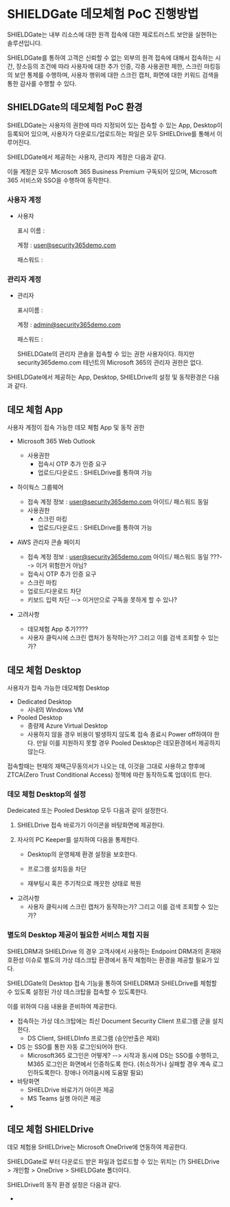 # SHIELDGate 데모체험 PoC 진행방법



SHIELDGate는 내부 리소스에 대한 원격 접속에 대한 제로트러스트 보안을 실현하는 솔루션입니다.

SHIELDGate를 통하여 고객은 신뢰할 수 없는 외부의 원격 접속에 대해서 접속하는 시간, 장소등의 조건에 따라 사용자에 대한 추가 인증, 각종 사용권한 제한, 스크린 마킹등의 보안 통제를 수행하며, 사용자 행위에 대한 스크린 캡처,  화면에 대한 키워드 검색을 통한 감사를 수행할 수 있다.



## SHIELDGate의 데모체험 PoC 환경

SHIELDGate는 사용자의 권한에 따라 지정되어 있는 접속할 수 있는 App, Desktop이 등록되어 있으며, 사용자가 다운로드/업로드하는 파일은 모두 SHIELDrive를 통해서 이루어진다. 

SHIELDGate에서 제공하는 사용자, 관리자 계정은 다음과 같다.

이들 계정은 모두 Microsoft 365 Business Premium 구독되어 있으며, Microsoft 365 서비스와 SSO을 수행하여 동작한다.



### 사용자 계정

* 사용자 

   표시 이름 : 

  계정 : user@security365demo.com

  패스워드 : 

  

### 관리자 계정

* 관리자

  표시이름 : 

  계정 : admin@security365demo.com

  패스워드 :

  SHIELDGate의 관리자 콘솔을 접속할 수 있는 권한 사용자이다. 하지만 security365demo.com 테넌트의 Microsoft 365의 관리자 권한은 없다.





SHIELDGate에서 제공하는 App, Desktop, SHIELDrive의 설정 및 동작환경은 다음과 같다.

## 데모 체험 App

사용자 계정이 접속 가능한 데모 체험 App 및 동작 권한

* Microsoft 365 Web Outlook 

  * 사용권한
    * 접속시 OTP 추가 인증 요구
    * 업로드/다운로드 : SHIELDrive를 통하여 가능

* 하이웍스 그룹웨어

  * 접속 계정 정보 : user@security365demo.com 아이드/ 패스워드 동일
  * 사용권한
    * 스크린 마킹
    * 업로드/다운로드 : SHIELDrive를 통하여 가능

* AWS 관리자 콘솔 페이지

  * 접속 계정 정보 : user@security365demo.com 아이드/ 패스워드 동일 ???--> 이거 위험한거 아님?
  * 접속시 OTP 추가 인증 요구
  * 스크린 마킹
  * 업로드/다운로드 차단
  * 키보드 입력 차단 --> 이거만으로 구독을 못하게 할 수 있나?

* 고려사항

  * 데모체험 App 추가????
  * 사용자 클릭시에 스크린 캡처가 동작하는가? 그리고 이를 검색 조회할 수 있는가?

  

## 데모 체험 Desktop

사용자가 접속 가능한 데모체험 Desktop

* Dedicated Desktop
  * 사내의 Windows VM
* Pooled Desktop
  * 종량제 Azure Virtual Desktop 
  * 사용하지 않을 경우 비용이 발생하지 않도록 접속 종료시 Power off하여야 한다. 만일 이를 지원하지 못할 경우 Pooled Desktop은 데모환경에서 제공하지 않는다.

접속할때는 현재의 재택근무동의서가 나오는 데, 이것을 그대로 사용하고 향후에 ZTCA(Zero Trust Conditional Access) 정책에 따란 동작하도록 업데이트 한다.



### 데모 체험 Desktop의 설정

Dedeicated 또는 Pooled Desktop 모두 다음과 같이 설정한다.

1) SHIELDrive 접속 바로가기 아이콘을 바탕화면에 제공한다.

2. 자사의 PC Keeper를 설치하여 다음을 통제한다.

   * Desktop의 운영체제 환경 설정을 보호한다.

   * 프로그램 설치등을 차단

   * 재부팅시 혹은 주기적으로 깨끗한 상태로 복원

* 고려사항
  * 사용자 클릭시에 스크린 캡처가 동작하는가? 그리고 이를 검색 조회할 수 있는가?



### 별도의 Desktop 제공이 필요한 서비스 체험 지원

SHIELDRM과 SHIELDrive 의 경우 고객사에서 사용하는 Endpoint DRM과의 혼재와 호환성 이슈로 별도의 가상 데스크탑 환경에서 동작 체험하는 환경을 제공할 필요가 있다.

SHIELDGate의 Desktop 접속 기능을 통하여 SHIELDRM과 SHIELDrive를 체험할 수 있도록 설정된 가상 데스크탑을 접속할 수 있도록한다.

이를 위하여 다음 내용을 준비하여 제공한다.

* 접속하는 가상 데스크탑에는 최신 Document Security Client 프로그램 군을 설치한다.
  * DS Client, SHIELDInfo 프로그램 (승인반출은 제외)
* DS 는 SSO를 통한 자동 로그인되어야 한다.
  * Microsoft365 로그인은 어떻게?  --> 시작과 동시에 DS는 SSO를 수행하고, M365 로그인은 화면에서 인증하도록 한다. (취소하거나 실패할 경우 계속 로그인하도록한다. 장애나 어려움시에 도움말 필요)
* 바탕화면
  * SHIELDrive 바로가기 아이콘 제공
  * MS Teams 실행 아이콘 제공
* 



## 데모 체험 SHIELDrive

데모 체험용 SHIELDrive는 Microsoft OneDrive에 연동하여 제공한다.

SHIELDGate로 부터 다운로드 받은 파일과 업로드할 수 있는 위치는 (?) SHIELDrive > 개인함 > OneDrive > SHIELDGate 폴더이다.

SHIELDrive의 동작 환경 설정은 다음과 같다.

* 

